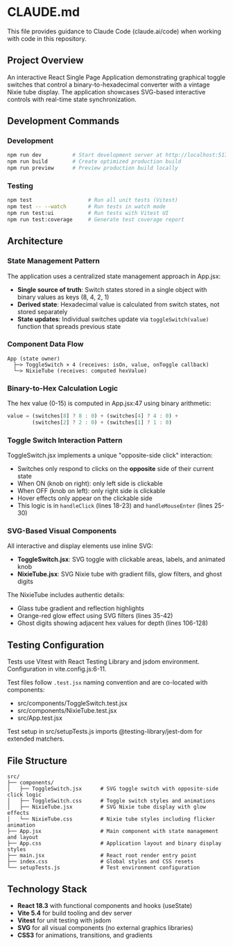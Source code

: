 # CLAUDE.md

This file provides guidance to Claude Code (claude.ai/code) when working with code in this repository.

## Project Overview

An interactive React Single Page Application demonstrating graphical toggle switches that control a binary-to-hexadecimal converter with a vintage Nixie tube display. The application showcases SVG-based interactive controls with real-time state synchronization.

## Development Commands

### Development
```bash
npm run dev          # Start development server at http://localhost:5173/
npm run build        # Create optimized production build
npm run preview      # Preview production build locally
```

### Testing
```bash
npm test                  # Run all unit tests (Vitest)
npm test -- --watch       # Run tests in watch mode
npm run test:ui           # Run tests with Vitest UI
npm run test:coverage     # Generate test coverage report
```

## Architecture

### State Management Pattern
The application uses a centralized state management approach in App.jsx:
- **Single source of truth**: Switch states stored in a single object with binary values as keys (8, 4, 2, 1)
- **Derived state**: Hexadecimal value is calculated from switch states, not stored separately
- **State updates**: Individual switches update via `toggleSwitch(value)` function that spreads previous state

### Component Data Flow
```
App (state owner)
  ├─> ToggleSwitch × 4 (receives: isOn, value, onToggle callback)
  └─> NixieTube (receives: computed hexValue)
```

### Binary-to-Hex Calculation Logic
The hex value (0-15) is computed in App.jsx:47 using binary arithmetic:
```javascript
value = (switches[8] ? 8 : 0) + (switches[4] ? 4 : 0) +
        (switches[2] ? 2 : 0) + (switches[1] ? 1 : 0)
```

### Toggle Switch Interaction Pattern
ToggleSwitch.jsx implements a unique "opposite-side click" interaction:
- Switches only respond to clicks on the **opposite** side of their current state
- When ON (knob on right): only left side is clickable
- When OFF (knob on left): only right side is clickable
- Hover effects only appear on the clickable side
- This logic is in `handleClick` (lines 18-23) and `handleMouseEnter` (lines 25-30)

### SVG-Based Visual Components
All interactive and display elements use inline SVG:
- **ToggleSwitch.jsx**: SVG toggle with clickable areas, labels, and animated knob
- **NixieTube.jsx**: SVG Nixie tube with gradient fills, glow filters, and ghost digits

The NixieTube includes authentic details:
- Glass tube gradient and reflection highlights
- Orange-red glow effect using SVG filters (lines 35-42)
- Ghost digits showing adjacent hex values for depth (lines 106-128)

## Testing Configuration

Tests use Vitest with React Testing Library and jsdom environment. Configuration in vite.config.js:6-11.

Test files follow `.test.jsx` naming convention and are co-located with components:
- src/components/ToggleSwitch.test.jsx
- src/components/NixieTube.test.jsx
- src/App.test.jsx

Test setup in src/setupTests.js imports @testing-library/jest-dom for extended matchers.

## File Structure

```
src/
├── components/
│   ├── ToggleSwitch.jsx      # SVG toggle switch with opposite-side click logic
│   ├── ToggleSwitch.css      # Toggle switch styles and animations
│   ├── NixieTube.jsx         # SVG Nixie tube display with glow effects
│   └── NixieTube.css         # Nixie tube styles including flicker animation
├── App.jsx                   # Main component with state management and layout
├── App.css                   # Application layout and binary display styles
├── main.jsx                  # React root render entry point
├── index.css                 # Global styles and CSS resets
└── setupTests.js             # Test environment configuration
```

## Technology Stack

- **React 18.3** with functional components and hooks (useState)
- **Vite 5.4** for build tooling and dev server
- **Vitest** for unit testing with jsdom
- **SVG** for all visual components (no external graphics libraries)
- **CSS3** for animations, transitions, and gradients
